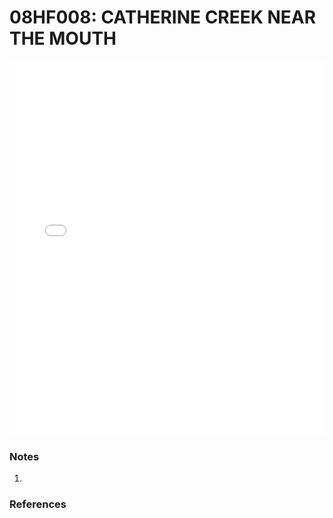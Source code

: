 # 08HF008: CATHERINE CREEK NEAR THE MOUTH

<iframe src="/_static/stations/08HF008_fdc.html" width="100%" height="600" frameborder="0"></iframe>

### Notes
1. 

### References

